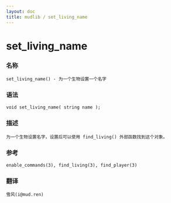 ```yaml
---
layout: doc
title: mudlib / set_living_name
---
```

# set_living_name

### 名称

    set_living_name() - 为一个生物设置一个名字

### 语法

    void set_living_name( string name );

### 描述

    为一个生物设置名字，设置后可以使用 find_living() 外部函数找到这个对象。

### 参考

    enable_commands(3), find_living(3), find_player(3)

### 翻译

    雪风(i@mud.ren)
